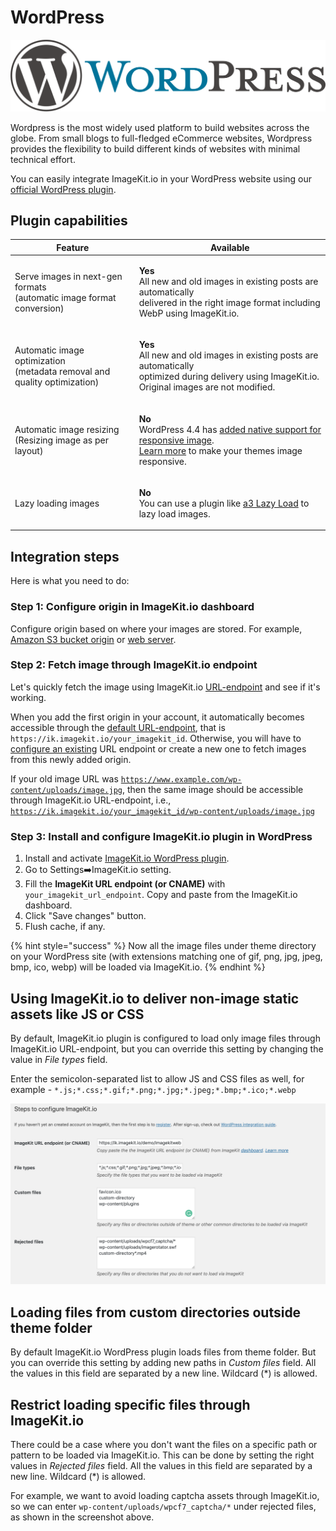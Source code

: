 # WordPress

![](../.gitbook/assets/nrtm7kmwdyismaf1op00.png) 

Wordpress is the most widely used platform to build websites across the globe. From small blogs to full-fledged eCommerce websites, Wordpress provides the flexibility to build different kinds of websites with minimal technical effort.

You can easily integrate ImageKit.io in your WordPress website using our [official WordPress plugin](https://wordpress.org/plugins/imagekit/).

## Plugin capabilities

| Feature                                                                            | Available                                                                                                                                                                                                                                                                                                                                   |
| ---------------------------------------------------------------------------------- | ------------------------------------------------------------------------------------------------------------------------------------------------------------------------------------------------------------------------------------------------------------------------------------------------------------------------------------------- |
| <p>Serve images in next-gen formats<br>(automatic image format conversion)</p>     | <p><strong>Yes</strong><br>All new and old images in existing posts are automatically <br>delivered in the right image format including WebP using ImageKit.io.<br></p>                                                                                                                                                                     |
| <p>Automatic image optimization<br>(metadata removal and quality optimization)</p> | <p><strong>Yes</strong><br>All new and old images in existing posts are automatically <br>optimized during delivery using ImageKit.io. Original images are not modified.</p>                                                                                                                                                                |
| <p>Automatic image resizing<br>(Resizing image as per layout)</p>                  | <p><strong>No</strong><br>WordPress 4.4 has <a href="https://make.wordpress.org/core/2015/11/10/responsive-images-in-wordpress-4-4/">added native support for responsive image</a>.<br><a href="https://viastudio.com/optimizing-your-theme-for-wordpress-4-4s-responsive-images/">Learn more</a> to make your themes image responsive.</p> |
| Lazy loading images                                                                | <p><strong>No</strong><br>You can use a plugin like <a href="https://wordpress.org/plugins/a3-lazy-load/">a3 Lazy Load</a> to lazy load images.</p>                                                                                                                                                                                         |

## Integration steps

Here is what you need to do:

### Step 1: Configure origin in ImageKit.io dashboard

Configure origin based on where your images are stored. For example, [Amazon S3 bucket origin](../integration/configure-origin/amazon-s3-bucket-origin.md) or [web server](../integration/configure-origin/web-server-origin.md).

### Step 2: Fetch image through ImageKit.io endpoint

Let's quickly fetch the image using ImageKit.io [URL-endpoint](../integration/url-endpoints.md) and see if it's working.

When you add the first origin in your account, it automatically becomes accessible through the [default URL-endpoint](../integration/url-endpoints.md#default-url-endpoint), that is `https://ik.imagekit.io/your_imagekit_id`. Otherwise, you will have to [configure an existing](../integration/url-endpoints.md#image-origin-preference) URL endpoint or create a new one to fetch images from this newly added origin.

If your old image URL was [`https://www.example.com/wp-content/uploads/image.jpg`](https://www.example.com/wp-content/uploads/image.jpg), then the same image should be accessible through ImageKit.io URL-endpoint, i.e., [`https://ik.imagekit.io/your_imagekit_id/wp-content/uploads/image.jpg`](https://ik.imagekit.io/your_imagekit_id/wp-content/uploads/image.jpg)

### Step 3: Install and configure ImageKit.io plugin in WordPress

1. Install and activate [ImageKit.io WordPress plugin](https://wordpress.org/plugins/imagekit/).
2. Go to Settings:arrow_right:ImageKit.io setting.
3. Fill the **ImageKit URL endpoint (or CNAME)** with `your_imagekit_url_endpoint`. Copy and paste from the ImageKit.io dashboard.
4. Click  "Save changes" button.
5. Flush cache, if any.

{% hint style="success" %}
Now all the image files under theme directory on your WordPress site (with extensions matching one of gif, png, jpg, jpeg, bmp, ico, webp) will be loaded via ImageKit.io.
{% endhint %}

## Using ImageKit.io to deliver non-image static assets like JS or CSS

By default, ImageKit.io plugin is configured to load only image files through ImageKit.io URL-endpoint, but you can override this setting by changing the value in _File types_ field.

Enter the semicolon-separated list to allow JS and CSS files as well, for example - `*.js;*.css;*.gif;*.png;*.jpg;*.jpeg;*.bmp;*.ico;*.webp`

![](../.gitbook/assets/nskq10bomumbqwvswtrt.png)

## Loading files from custom directories outside theme folder

By default ImageKit.io WordPress plugin loads files from theme folder. But you can override this setting by adding new paths in _Custom files_ field. All the values in this field are separated by a new line. Wildcard (\*) is allowed.

## Restrict loading specific files through ImageKit.io

There could be a case where you don't want the files on a specific path or pattern to be loaded via ImageKit.io. This can be done by setting the right values in _Rejected files_ field. All the values in this field are separated by a new line. Wildcard (\*) is allowed.

For example, we want to avoid loading captcha assets through ImageKit.io, so we can enter `wp-content/uploads/wpcf7_captcha/*` under rejected files, as shown in the screenshot above.
